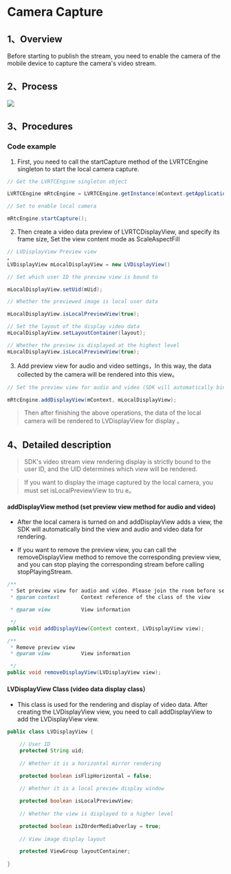 # Camera Capture

## <a name='1'></a>1、Overview

Before starting to publish the stream, you need to enable the camera of the mobile device to capture the camera's video stream.

## <a name='2'></a>2、Process

![](https://dl.linkv.io/doc/en/android/rtc/images/bind_capture.png)

## <a name='3'></a>3、Procedures

### Code example

1. First, you need to call the startCapture method of the LVRTCEngine singleton to start the local camera capture.

```java
// Get the LVRTCEngine singleton object

LVRTCEngine mRtcEngine = LVRTCEngine.getInstance(mContext.getApplication());

// Set to enable local camera

mRtcEngine.startCapture();
```

2. Then create a video data preview of LVRTCDisplayView, and specify its frame size, Set the view content mode as ScaleAspectFill

```java
// LVDisplayView Preview view
。
LVDisplayView mLocalDisplayView = new LVDisplayView()

// Set which user ID the preview view is bound to

mLocalDisplayView.setUid(mUid);

// Whether the previewed image is local user data

mLocalDisplayView.isLocalPreviewView(true);

// Set the layout of the display video data
mLocalDisplayView.setLayoutContainer(layout);

// Whether the preview is displayed at the highest level
mLocalDisplayView.isLocalPreviewView(true);
```

3. Add preview view for audio and video settings，In this way, the data collected by the camera will be rendered into this view。

```java
// Set the preview view for audio and video (SDK will automatically bind the view and the received audio and video data. If the audio and video stream is not set, the view cannot be bound and rendered)

mRtcEngine.addDisplayView(mContext, mLocalDisplayView);
```

> Then after finishing the above operations, the data of the local camera will be rendered to LVDisplayView for display
。

## <a name='4'></a>4、Detailed description


>SDK's video stream view rendering display is strictly bound to the user ID, and the UID determines which view will be rendered.

>
>If you want to display the image captured by the local camera, you must set isLocalPreviewView to tru
e。

#### addDisplayView method (set preview view method for audio and video)


* After the local camera is turned on and addDisplayView adds a view, the SDK will automatically bind the view and audio and video data for rendering.


* If you want to remove the preview view, you can call the removeDisplayView method to remove the corresponding preview view, and you can stop playing the corresponding stream before calling stopPlayingStream.

```java
/**
 * Set preview view for audio and video，Please join the room before setting, the SDK will automatically bind the view and the received audio and video data
 * @param context       Context reference of the class of the view

 * @param view          View information

 */
public void addDisplayView(Context context, LVDisplayView view);

/**
 * Remove preview view
 * @param view          View information

 */
public void removeDisplayView(LVDisplayView view);
```

#### LVDisplayView Class (video data display class）

* This class is used for the rendering and display of video data. After creating the LVDisplayView view, you need to call addDisplayView to add the LVDisplayView view.
```java
public class LVDisplayView {

    // User ID
    protected String uid;
    
    // Whether it is a horizontal mirror rendering

    protected boolean isFlipHorizontal = false;
    
    // Whether it is a local preview display window

    protected boolean isLocalPreviewView;
    
    // Whether the view is displayed to a higher level

    protected boolean isZOrderMediaOverlay = true;
    
    // View image display layout

    protected ViewGroup layoutContainer;
    
}
```
